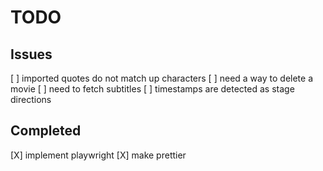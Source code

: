 # TODO

## Issues

[ ] imported quotes do not match up characters
[ ] need a way to delete a movie
[ ] need to fetch subtitles
[ ] timestamps are detected as stage directions

## Completed

[X] implement playwright
[X] make prettier
